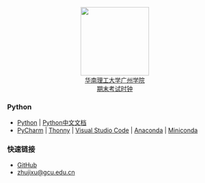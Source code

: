 <div align="center">
<img src="https://raw.githubusercontent.com/zhujixu/xuefulu.com/master/SOE.png" height="160" width="160" >
</div>

<div align="center">
<a href="http://10.5.1.246/clock"><div align="center">华南理工大学广州学院<br/>期末考试时钟</div></a>
</div>

### **Python**
+ [Python](https://www.python.org/downloads/)   |   [Python中文文档](https://docs.python.org/zh-cn/3/)   
+ [PyCharm](http://www.jetbrains.com/pycharm/download/)   |   [Thonny](https://thonny.org/)   |   [Visual Studio Code](https://code.visualstudio.com/)   |   [Anaconda](https://www.anaconda.com/distribution/)   |   [Miniconda](https://docs.conda.io/en/latest/miniconda.html)   

### **快速链接**
+ [GitHub](https://github.com/login)
+ <zhujixu@gcu.edu.cn>
